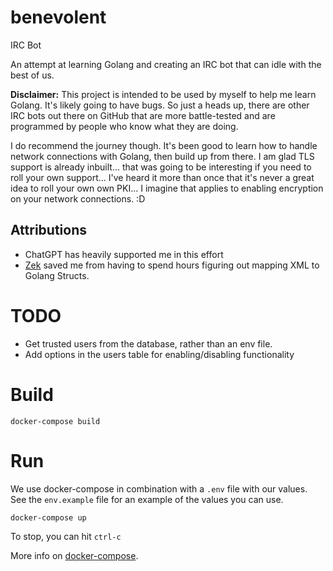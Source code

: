 # benevolent
IRC Bot

An attempt at learning Golang and creating an IRC bot that can idle with the best of us.

__Disclaimer:__ This project is intended to be used by myself to help me learn Golang. It's likely going to have bugs. So just a heads up, there are other IRC bots out there on GitHub that are more battle-tested and are programmed by people who know what they are doing.

I do recommend the journey though. It's been good to learn how to handle network connections with Golang, then build up from there. I am glad TLS support is already inbuilt... that was going to be interesting if you need to roll your own support... I've heard it more than once that it's never a great idea to roll your own own PKI... I imagine that applies to enabling encryption on your network connections. :D

## Attributions

- ChatGPT has heavily supported me in this effort
- [Zek](https://github.com/miku/zek) saved me from having to spend hours figuring out mapping XML to Golang Structs.

# TODO

- Get trusted users from the database, rather than an env file.
- Add options in the users table for enabling/disabling functionality

# Build

```
docker-compose build
```

# Run

We use docker-compose in combination with a `.env` file with our values. See the `env.example` file for an example of the values you can use.

```
docker-compose up
```

To stop, you can hit `ctrl-c` 

More info on [docker-compose](ihttps://docs.docker.com/compose/).

